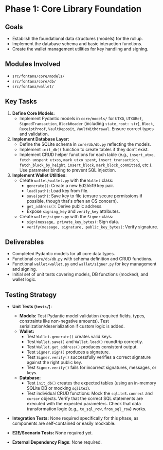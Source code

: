 # Phase 1: Core Library Foundation

## Goals

-   Establish the foundational data structures (models) for the rollup.
-   Implement the database schema and basic interaction functions.
-   Create the wallet management utilities for key handling and signing.

## Modules Involved

-   `src/fontana/core/models/`
-   `src/fontana/core/db/`
-   `src/fontana/wallet/`

## Key Tasks

1.  **Define Core Models:**
    *   Implement Pydantic models in `core/models/` for `UTXO`, `UTXORef`, `SignedTransaction`, `BlockHeader` (including `state_root: str`), `Block`, `ReceiptProof`, `VaultDeposit`, `VaultWithdrawal`. Ensure correct types and validation.
2.  **Implement Database Layer:**
    *   Define the SQLite schema in `core/db/db.py` reflecting the models.
    *   Implement `init_db()` function to create tables if they don't exist.
    *   Implement CRUD helper functions for each table (e.g., `insert_utxo`, `fetch_unspent_utxos`, `mark_utxo_spent`, `insert_transaction`, `fetch_block_by_height`, `insert_block`, `mark_block_committed`, etc.). Use parameter binding to prevent SQL injection.
3.  **Implement Wallet Utilities:**
    *   Create `wallet/wallet.py` with the `Wallet` class:
        *   `generate()`: Create a new Ed25519 key pair.
        *   `load(path)`: Load key from file.
        *   `save(path)`: Save key to file (ensure secure permissions if possible, though that's often an OS concern).
        *   `get_address()`: Derive public address.
        *   Expose `signing_key` and `verify_key` attributes.
    *   Create `wallet/signer.py` with the `Signer` class:
        *   `sign(message, private_key_bytes)`: Sign data.
        *   `verify(message, signature, public_key_bytes)`: Verify signature.

## Deliverables

-   Completed Pydantic models for all core data types.
-   Functional `core/db/db.py` with schema definition and CRUD functions.
-   Functional `wallet/wallet.py` and `wallet/signer.py` for key management and signing.
-   Initial set of unit tests covering models, DB functions (mocked), and wallet logic.

## Testing Strategy

-   **Unit Tests (`tests/`)**:
    *   **Models:** Test Pydantic model validation (required fields, types, constraints like non-negative amounts). Test serialization/deserialization if custom logic is added.
    *   **Wallet:**
        *   Test `Wallet.generate()` creates valid keys.
        *   Test `Wallet.save()` and `Wallet.load()` roundtrip correctly.
        *   Test `Wallet.get_address()` produces consistent output.
        *   Test `Signer.sign()` produces a signature.
        *   Test `Signer.verify()` successfully verifies a correct signature against the right public key.
        *   Test `Signer.verify()` fails for incorrect signatures, messages, or keys.
    *   **Database:**
        *   Test `init_db()` creates the expected tables (using an in-memory SQLite DB or mocking `sqlite3`).
        *   Test individual CRUD functions: Mock the `sqlite3.connect` and `cursor` objects. Verify that the correct SQL statements are executed with the expected parameters. Check that data transformation logic (e.g., `to_sql_row`, `from_sql_row`) works.

-   **Integration Tests:** None required specifically for this phase, as components are self-contained or easily mockable.

-   **E2E/Scenario Tests:** None required yet.

-   **External Dependency Flags:** None required.